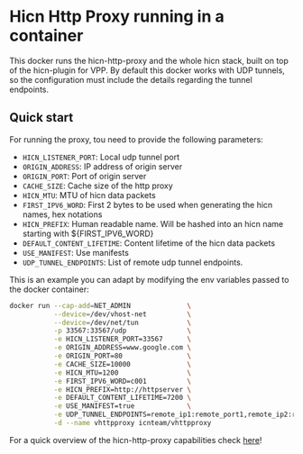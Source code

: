 # Hicn Http Proxy running in a container

This docker runs the hicn-http-proxy and the whole hicn stack, built on top of the hicn-plugin for VPP.
By default this docker works with UDP tunnels, so the configuration must include
the details regarding the tunnel endpoints.

## Quick start

For running the proxy, tou need to provide the following parameters:

- `HICN_LISTENER_PORT`: Local udp tunnel port
- `ORIGIN_ADDRESS`: IP address of origin server
- `ORIGIN_PORT`: Port of origin server
- `CACHE_SIZE`: Cache size of the http proxy
- `HICN_MTU`: MTU of hicn data packets
- `FIRST_IPV6_WORD`: First 2 bytes to be used when generating the hicn names, hex notations
- `HICN_PREFIX`: Human readable name. Will be hashed into an hicn name starting with ${FIRST_IPV6_WORD}
- `DEFAULT_CONTENT_LIFETIME`: Content lifetime of the hicn data packets
- `USE_MANIFEST`: Use manifests
- `UDP_TUNNEL_ENDPOINTS`: List of remote udp tunnel endpoints.

This is an example you can adapt by modifying the env variables passed to the docker container:

```bash
docker run --cap-add=NET_ADMIN              \
           --device=/dev/vhost-net          \
           --device=/dev/net/tun            \
           -p 33567:33567/udp               \
           -e HICN_LISTENER_PORT=33567      \
           -e ORIGIN_ADDRESS=www.google.com \
           -e ORIGIN_PORT=80                \
           -e CACHE_SIZE=10000              \
           -e HICN_MTU=1200                 \
           -e FIRST_IPV6_WORD=c001          \
           -e HICN_PREFIX=http://httpserver \
           -e DEFAULT_CONTENT_LIFETIME=7200 \
           -e USE_MANIFEST=true             \
           -e UDP_TUNNEL_ENDPOINTS=remote_ip1:remote_port1,remote_ip2:remote_port2 \
           -d --name vhttpproxy icnteam/vhttpproxy
```

For a quick overview of the hicn-http-proxy capabilities check
[here](https://github.com/FDio/hicn/blob/master/docs/source/apps.md#hicn-http-proxy "Hicn Http Proxy")!
